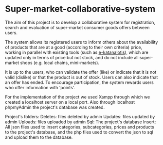 # Super-market-collaborative-system
The aim of this project is to develop a collaborative system for registration, search and evaluation of super-market consumer goods offers between users.

The system allows its registered users to inform others about the availability of products
that are at a good (according to their own criteria) price, working in parallel with existing tools
(such as [e-katanalotis](https://e-katanalotis.gov.gr)), which are updated only in terms of price but not stock,
and do not include all super-market shops (e.g. local chains, mini-markets).

It is up to the users, who can validate the offer (like) or indicate that it is not valid (dislike) or that the product is
out of stock. Users can also indicate that an offer has ended.
To encourage participation, the system rewards users who offer information
with 'points'.

For the implementation of the project we used Xampp through which we
created a localhost server on a local port. Also through localhost phpmyAdmin the project's database was created.

Project's folders:
Deletes: files deleted by admin
Updates: files updated by admin
Uploads: files uploaded by admin
Sql: The project's database
Insert: All json files used to insert categories, subcategories, prices and products to the project's database,
and the php files used to convert the json to sql and upload them to the database.
